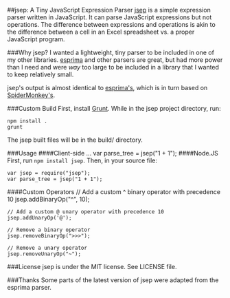 ##jsep: A Tiny JavaScript Expression Parser
[jsep](http://jsep.from.so/) is a simple expression parser written in JavaScript. It can parse JavaScript expressions but not operations. The difference between expressions and operations is akin to the difference between a cell in an Excel spreadsheet vs. a proper JavaScript program.

###Why jsep?
I wanted a lightweight, tiny parser to be included in one of my other libraries. [esprima](http://esprima.org/) and other parsers are great, but had more power than I need and were *way* too large to be included in a library that I wanted to keep relatively small.

jsep's output is almost identical to [esprima's](http://esprima.org/doc/index.html#ast), which is in turn based on [SpiderMonkey's](https://developer.mozilla.org/en-US/docs/SpiderMonkey/Parser_API).

###Custom Build
First, install [Grunt](http://gruntjs.com/). While in the jsep project directory, run:

    npm install .
    grunt

The jsep built files will be in the build/ directory.

###Usage
####Client-side
    <script src="/PATH/TO/jsep.min.js" type="text/javascript"></script>
    ...
    var parse_tree = jsep("1 + 1");
####Node.JS
First, run `npm install jsep`. Then, in your source file:

    var jsep = require("jsep");
    var parse_tree = jsep("1 + 1");

####Custom Operators
    // Add a custom ^ binary operator with precedence 10
    jsep.addBinaryOp("^", 10);
    
    // Add a custom @ unary operator with precedence 10
    jsep.addUnaryOp('@');
    
    // Remove a binary operator
    jsep.removeBinaryOp(">>>");
    
    // Remove a unary operator
    jsep.removeUnaryOp("~");

###License
jsep is under the MIT license. See LICENSE file.

###Thanks
Some parts of the latest version of jsep were adapted from the esprima parser.
